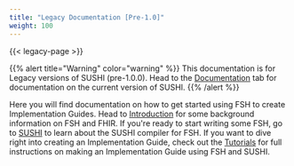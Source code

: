 ```yaml
---
title: "Legacy Documentation [Pre-1.0]"
weight: 100
---
```


{{< legacy-page >}}

{{% alert title="Warning" color="warning" %}}
This documentation is for Legacy versions of SUSHI (pre-1.0.0). Head to the [Documentation](/docs) tab for documentation on the current version of SUSHI.
{{% /alert %}}

Here you will find documentation on how to get started using FSH to create Implementation Guides. Head to [Introduction](/docs/docs-legacy/introduction) for
some background information on FSH and FHIR. If you're ready to start writing some FSH, go to [SUSHI](/docs/docs-legacy/sushi) to learn about the SUSHI compiler for FSH.
If you want to dive right into creating an Implementation Guide, check out the [Tutorials](/docs/docs-legacy/tutorials) for full instructions on making an Implementation
Guide using FSH and SUSHI.
